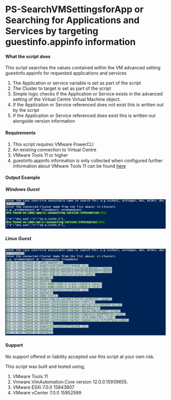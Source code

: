 # PS-SearchVMSettingsforApp or Searching for Applications and Services by targeting guestinfo.appinfo information

#### What the script does

This script searches the values contained within the VM advanced setting guestinfo.appinfo for requested applications and services 

1. The Application or service variable is set as part of the script
2. The Cluster to target is set as part of the script
3. Simple logic checks if the Application or Service exists in the advanced setting of the Virtual Centre Virtual Machine object.
4. If the Application or Service referenced does not exist this is written out by the script
5. If the Application or Service referenced does exist this is written out alongside version information

#### Requirements

1. This script requires VMware PowerCLI
2. An existing connection to Virtual Centre
3. VMware Tools 11 or higher
3. guestinfo.appinfo information is only collected when configured further information about VMware Tools 11 can be found [here](https://docs.vmware.com/en/VMware-Tools/11.0.0/com.vmware.vsphere.vmwaretools.doc/GUID-3A8089F6-CAF6-43B9-BD9D-B1081F8D64E2.html)

#### Output Example

##### Windows Guest

![PowerShell Output Example](https://raw.githubusercontent.com/sconyard/PS-SearchVMSettingsforApp/master/images/GuestTypeWindows.png)

##### Linux Guest

![vROps Output Example](https://raw.githubusercontent.com/sconyard/PS-SearchVMSettingsforApp/master/images/GuestTypeLinux.png)

#### Support

No support offered or liability accepted use this script at your own risk.

This script was built and tested using;

1. VMware Tools 11
2. Vmware.VimAutomation.Core version 12.0.0.15939655.
3. VMware ESXi 7.0.0 15843807
4. VMware vCenter 7.0.0 15952599
